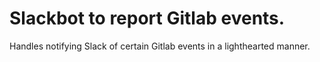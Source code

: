 Slackbot to report Gitlab events.
==============
Handles notifying Slack of certain Gitlab events in a lighthearted manner.

